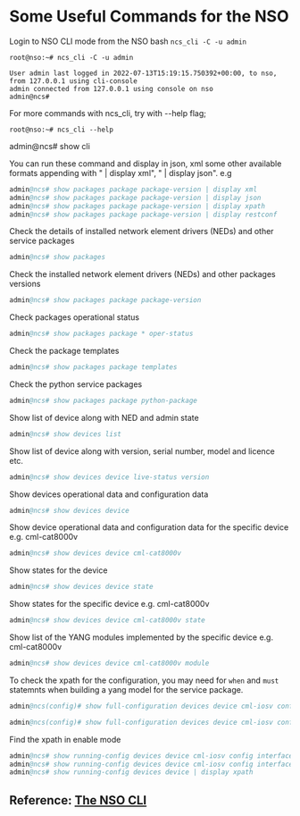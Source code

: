 # Some Useful Commands for the NSO

Login to NSO CLI mode from the NSO bash `ncs_cli -C -u admin`

```shell
root@nso:~# ncs_cli -C -u admin

User admin last logged in 2022-07-13T15:19:15.750392+00:00, to nso, from 127.0.0.1 using cli-console
admin connected from 127.0.0.1 using console on nso
admin@ncs# 
```

For more commands with ncs_cli, try with --help flag; 
```shell
root@nso:~# ncs_cli --help 
```

admin@ncs# show cli

You can run these command and display in json, xml some other available formats appending with " | display xml", " | display json". 
e.g 

```s
admin@ncs# show packages package package-version | display xml
admin@ncs# show packages package package-version | display json
admin@ncs# show packages package package-version | display xpath 
admin@ncs# show packages package package-version | display restconf
```

Check the details of installed network element drivers (NEDs) and other service packages
```s
admin@ncs# show packages
```

Check the installed network element drivers (NEDs) and other packages versions 
```s
admin@ncs# show packages package package-version 
```

Check packages operational status
```s
admin@ncs# show packages package * oper-status 
```

Check the package templates  
```s
admin@ncs# show packages package templates
```

Check the python service packages
```s
admin@ncs# show packages package python-package
```

Show list of device along with NED and admin state
```s
admin@ncs# show devices list
```

Show list of device along with version, serial number, model and licence etc. 
```s
admin@ncs# show devices device live-status version
```

Show devices operational data and configuration data
```s
admin@ncs# show devices device
```

Show device operational data and configuration data for the specific device e.g. cml-cat8000v
```s
admin@ncs# show devices device cml-cat8000v
```

Show states for the device
```s
admin@ncs# show devices device state 
```

Show states for the specific device e.g. cml-cat8000v
```s
admin@ncs# show devices device cml-cat8000v state 
```

Show list of the YANG modules implemented by the specific device e.g. cml-cat8000v
```s
admin@ncs# show devices device cml-cat8000v module 
```

To check the xpath for the configuration, you may need for `when` and `must` statemnts when building a yang model for the service package.

```s
admin@ncs(config)# show full-configuration devices device cml-iosv config ios:interface GigabitEthernet | display xpath
```

```s
admin@ncs(config)# show full-configuration devices device cml-iosv config ios:interface GigabitEthernet | display xpath | display prefixes
```

Find the xpath in enable mode 
```s
admin@ncs# show running-config devices device cml-iosv config interface | display xpath 
admin@ncs# show running-config devices device cml-iosv config interface | display xpath | display prefixes 
admin@ncs# show running-config devices device | display xpath
```

## Reference: [The NSO CLI](https://developer.cisco.com/docs/nso/guides/#!the-nso-cli/the-nso-cli)